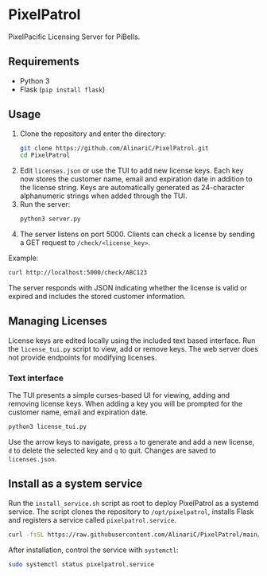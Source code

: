 # PixelPatrol

PixelPacific Licensing Server for PiBells.

## Requirements
- Python 3
- Flask (`pip install flask`)

## Usage
1. Clone the repository and enter the directory:
   ```bash
   git clone https://github.com/AlinariC/PixelPatrol.git
   cd PixelPatrol
   ```
2. Edit `licenses.json` or use the TUI to add new license keys. Each key
   now stores the customer name, email and expiration date in addition to the
   license string. Keys are automatically generated as 24-character
   alphanumeric strings when added through the TUI.
3. Run the server:
   ```bash
   python3 server.py
   ```
4. The server listens on port 5000. Clients can check a license by sending a GET request to `/check/<license_key>`.

Example:
```bash
curl http://localhost:5000/check/ABC123
```

The server responds with JSON indicating whether the license is valid or
expired and includes the stored customer information.

## Managing Licenses

License keys are edited locally using the included text based interface.
Run the `license_tui.py` script to view, add or remove keys. The web server
does not provide endpoints for modifying licenses.

### Text interface

The TUI presents a simple curses-based UI for viewing, adding and removing
license keys. When adding a key you will be prompted for the customer name,
email and expiration date.

```bash
python3 license_tui.py
```

Use the arrow keys to navigate, press `a` to generate and add a new license,
`d` to delete the selected key and `q` to quit. Changes are saved to
`licenses.json`.

## Install as a system service

Run the `install_service.sh` script as root to deploy PixelPatrol as a
systemd service. The script clones the repository to `/opt/pixelpatrol`,
installs Flask and registers a service called `pixelpatrol.service`.

```bash
curl -fsSL https://raw.githubusercontent.com/AlinariC/PixelPatrol/main/install_service.sh | sudo bash
```

After installation, control the service with `systemctl`:

```bash
sudo systemctl status pixelpatrol.service
```
